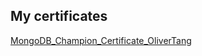<h2>My certificates</h2>
<a href=["olivertang40.github.io/myCertificates/MongoDB_Champion_Certificate_OliverTang.pdf"](https://github.com/olivertang40/myCertificates/blob/main/MongoDB%20Champion%20Certificate_OliverTang.pdf)https://github.com/olivertang40/myCertificates/blob/main/MongoDB%20Champion%20Certificate_OliverTang.pdf target="_blank">MongoDB_Champion_Certificate_OliverTang</a>
